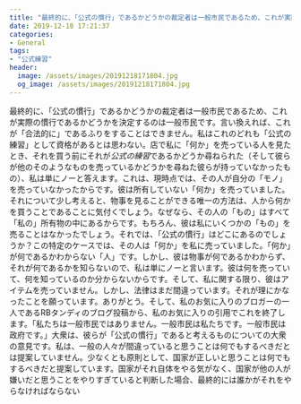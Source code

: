 ```yaml
---
title: "最終的に、「公式の慣行」であるかどうかの裁定者は一般市民であるため、これが実際の慣行であるかどうかを決定するのは一般市民です。"
date: 2019-12-18 17:21:37
categories:
- General
tags:
- "公式練習"
header:
  image: /assets/images/20191218171804.jpg
  og_image: /assets/images/20191218171804.jpg
---
```


最終的に、「公式の慣行」であるかどうかの裁定者は一般市民であるため、これが実際の慣行であるかどうかを決定するのは一般市民です。言い換えれば、これが「合法的に」であるふりをすることはできません。私はこれのどれも「公式の練習」として資格があるとは思わない。店で私に「何か」を売っている人を見たとき、それを買う前にそれが*公式の練習*であるかどうか尋ねられた（そして彼らが他のそのようなものを売っているかどうかを尋ねた彼らが持っていなかったもの）、私は単にノーと答えます。これは、現時点では、その人が自分の「モノ」を売っていなかったからです。彼は所有していない「何か」を売っていました。それについて少し考えると、物事を見ることができる唯一の方法は、人から何かを買うことであることに気付くでしょう。なぜなら、その人の「もの」はすべて「私の」所有物の中にあるからです。もちろん、彼は私にいくつかの「もの」を売ることはなかったでしょう。それでは、「公式の慣行」はどこにあるのでしょうか？この特定のケースでは、その人は「何か」を私に売っていました。「何か」が何であるかわからない「人」です。しかし、彼は物事が何であるかわからず、それが何であるかを知らないので、私は単にノーと言います。彼は何を売っていて、何を知っているのか分からないからです。そして、私に関する限り、彼はアイテムを売っていません。しかし、法律はまだ間違っています。それが理にかなったことを願っています。ありがとう。そして、私のお気に入りのブロガーの一人であるRBタンディのブログ投稿から、私のお気に入りの引用でこれを終了します。「私たちは一般市民ではありません。一般市民は私たちです。一般市民は政府です。」大衆は、彼らが「公式の慣行」であると考えるものについての大衆の意見です。私は、一般の人々が間違っていると思うことは何でもするべきだとは提案していません。少なくとも原則として、国家が正しいと思うことは何でもするべきだと提案しています。国家がそれ自体をやる気がなく、国家が他の人が嫌いだと思うことをやりすぎていると判断した場合、最終的には誰かがそれをやらなければならない
